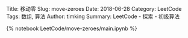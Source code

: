 Title: 移动零
Slug: move-zeroes
Date: 2018-06-28
Category: LeetCode
Tags: 数组, 算法
Author: timking
Summary: LeetCode - 探索 - 初级算法

{% notebook LeetCode/move-zeroes/main.ipynb %}